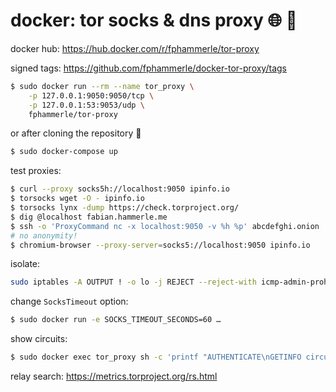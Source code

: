# docker: tor socks & dns proxy 🌐 🐳

docker hub: https://hub.docker.com/r/fphammerle/tor-proxy

signed tags: https://github.com/fphammerle/docker-tor-proxy/tags

```sh
$ sudo docker run --rm --name tor_proxy \
    -p 127.0.0.1:9050:9050/tcp \
    -p 127.0.0.1:53:9053/udp \
    fphammerle/tor-proxy
```

or after cloning the repository 🐙
```sh
$ sudo docker-compose up
```

test proxies:
```sh
$ curl --proxy socks5h://localhost:9050 ipinfo.io
$ torsocks wget -O - ipinfo.io
$ torsocks lynx -dump https://check.torproject.org/
$ dig @localhost fabian.hammerle.me
$ ssh -o 'ProxyCommand nc -x localhost:9050 -v %h %p' abcdefghi.onion
# no anonymity!
$ chromium-browser --proxy-server=socks5://localhost:9050 ipinfo.io
```

isolate:
```sh
sudo iptables -A OUTPUT ! -o lo -j REJECT --reject-with icmp-admin-prohibited
```

change `SocksTimeout` option:
```sh
$ sudo docker run -e SOCKS_TIMEOUT_SECONDS=60 …
```

show circuits:
```sh
$ sudo docker exec tor_proxy sh -c 'printf "AUTHENTICATE\nGETINFO circuit-status\n" | nc localhost 9051'
```
relay search: https://metrics.torproject.org/rs.html
